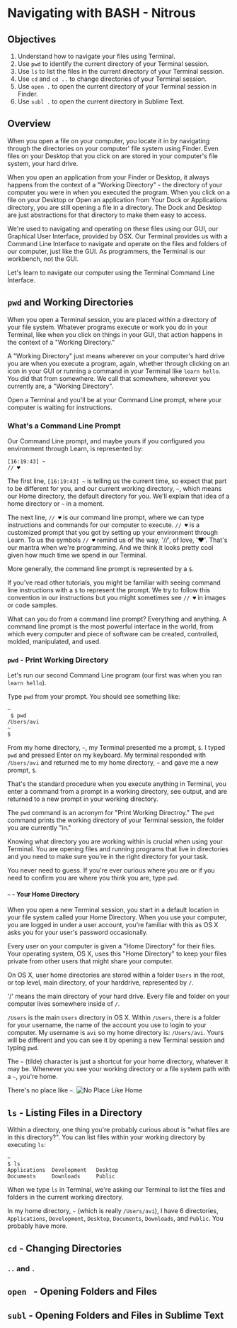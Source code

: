 # Navigating with BASH - Nitrous

## Objectives

1. Understand how to navigate your files using Terminal.
2. Use `pwd` to identify the current directory of your Terminal session.
3. Use `ls` to list the files in the current directory of your Terminal session.
4. Use `cd` and `cd ..` to change directories of your Terminal session.
5. Use `open .` to open the current directory of your Terminal session in Finder.
6. Use `subl .` to open the current directory in Sublime Text.

## Overview

When you open a file on your computer, you locate it in by navigating through the directories on your computer' file system using Finder. Even files on your Desktop that you click on are stored in your computer's file system, your hard drive.

When you open an application from your Finder or Desktop, it always happens from the context of a "Working Directory" - the directory of your computer you were in when you executed the program. When you click on a file on your Desktop or Open an application from Your Dock or Applications directory, you are still opening a file in a directory. The Dock and Desktop are just abstractions for that directory to make them easy to access.

We're used to navigating and operating on these files using our GUI, our Graphical User Interface, provided by OSX. Our Terminal provides us with a Command Line Interface to navigate and operate on the files and folders of our computer, just like the GUI. As programmers, the Terminal is our workbench, not the GUI.

Let's learn to navigate our computer using the Terminal Command Line Interface.

## `pwd` and Working Directories

When you open a Terminal session, you are placed within a directory of your file system. Whatever programs execute or work you do in your Terminal, like when you click on things in your GUI, that action happens in the context of a "Working Directory."

A "Working Directory" just means wherever on your computer's hard drive you are when you execute a program, again, whether through clicking on an icon in your GUI or running a command in your Terminal like `learn hello`. You did that from somewhere. We call that somewhere, wherever you currently are, a "Working Directory".

Open a Terminal and you'll be at your Command Line prompt, where your computer is waiting for instructions.

### What's a Command Line Prompt

Our Command Line prompt, and maybe yours if you configured you environment through Learn, is represented by:

```
[16:19:43] ~
// ♥
```

The first line, `[16:19:43] ~` is telling us the current time, so expect that part to be different for you, and our current working directory, `~`, which means our Home directory, the default directory for you. We'll explain that idea of a home directory or `~` in a moment.

The next line, `// ♥` is our command line prompt, where we can type instructions and commands for our computer to execute. `// ♥` is a customized prompt that you got by setting up your environment through Learn. To us the symbols `// ♥` remind us of the way, '//', of love, '♥'. That's our mantra when we're programming. And we think it looks pretty cool given how much time we spend in our Terminal.

More generally, the command line prompt is represented by a `$`.

If you've read other tutorials, you might be familiar with seeing command line instructions with a `$` to represent the prompt. We try to follow this convention in our instructions but you might sometimes see `// ♥` in images or code samples.

What can you do from a command line prompt? Everything and anything. A command line prompt is the most powerful interface in the world, from which every computer and piece of software can be created, controlled, molded, manipulated, and used.

### `pwd` - Print Working Directory

Let's run our second Command Line program (our first was when you ran `learn hello`).

Type `pwd` from your prompt. You should see something like:

```
~
 $ pwd
/Users/avi
~
$
```

From my home directory, `~`, my Terminal presented me a prompt, `$`. I typed `pwd` and pressed Enter on my keyboard. My terminal responded with `/Users/avi` and returned me to my home directory, `~` and gave me a new prompt, `$`.

That's the standard procedure when you execute anything in Terminal, you enter a command from a prompt in a working directory, see output, and are returned to a new prompt in your working directory.

The `pwd` command is an acronym for "Print Working Directroy." The `pwd` command prints the working directory of your Terminal session, the folder you are currently "in."

Knowing what directory you are working within is crucial when using your Terminal. You are opening files and running programs that live in directories and you need to make sure you're in the right directory for your task.

You never need to guess. If you're ever curious where you are or if you need to confirm you are where you think you are, type `pwd`.

#### `~` - Your Home Directory

When you open a new Terminal session, you start in a default location in your file system called your Home Directory. When you use your computer, you are logged in under a user account, you're familiar with this as OS X asks you for your user's password occasionally.

Every user on your computer is given a "Home Directory" for their files. Your operating system, OS X, uses this "Home Directory" to keep your files private from other users that might share your computer.

On OS X, user home directories are stored within a folder `Users` in the root, or top level, main directory, of your harddrive, represented by `/`.

'/' means the main directory of your hard drive. Every file and folder on your computer lives somewhere inside of `/`.

`/Users` is the main `Users` directory in OS X. Within `/Users`, there is a folder for your username, the name of the account you use to login to your computer. My username is `avi` so my home directory is: `/Users/avi`. Yours will be different and you can see it by opening a new Terminal session and typing `pwd`.

The `~` (tilde) character is just a shortcut for your home directory, whatever it may be. Whenever you see your working directory or a file system path with a `~`, you're home.

There's no place like `~`.
![No Place Like Home](http://learn-co-videos.s3.amazonaws.com/learn-co-orientation/no-place-like-home.gif)

## `ls` - Listing Files in a Directory

Within a directory, one thing you're probably curious about is "what files are in this directory?". You can list files within your working directory by executing `ls`:

```
~
$ ls
Applications  Development   Desktop
Documents     Downloads     Public        		    
```

When we type `ls` in Terminal, we're asking our Terminal to list the files and folders in the current working directory.

In my home directory, `~` (which is really `/Users/avi`), I have 6 directories, `Applications`, `Development`, `Desktop`, `Documents`, `Downloads`, and `Public`. You probably have more.

## `cd` - Changing Directories

### `..` and `.`

## `open ` - Opening Folders and Files

## `subl` - Opening Folders and Files in Sublime Text
